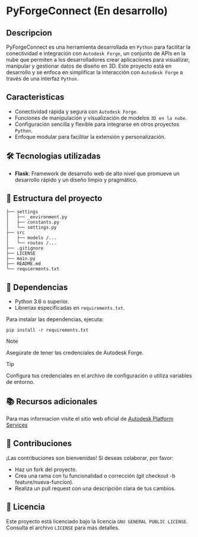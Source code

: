 # PyForgeConnect (En desarrollo)

## Descripcion
PyForgeConnect es una herramienta desarrollada en `Python` para facilitar la conectividad e integración con `Autodesk Forge`, un conjunto de APIs en la nube que permiten a los desarrolladores crear aplicaciones para visualizar, manipular y gestionar datos de diseño en 3D. Este proyecto está en desarrollo y se enfoca en simplificar la interacción con `Autodesk Forge` a través de una interfaz `Python`.

## Caracteristicas
- Conectividad rápida y segura con `Autodesk Forge`.
- Funciones de manipulación y visualización de modelos `3D en la nube`.
- Configuración sencilla y flexible para integrarse en otros proyectos `Python`.
- Enfoque modular para facilitar la extensión y personalización.

## 🛠️ Tecnologias utilizadas
- __Flask__: Framework de desarrollo web de alto nivel que promueve un desarrollo rápido y un diseño limpio y pragmático.

## 📂 Estructura del proyecto
```
├── settings
│   ├── _environment.py 
│   ├── constants.py 
│   └── settings.py 
├── src
│   ├── models /...
│   └── routes /...
├── .gitignore
├── LICENSE
├── main.py
├── README.md
└── requierments.txt
```

## 🧾 Dependencias
- Python 3.6 o superior.
- Librerías especificadas en `requirements.txt`.

Para instalar las dependencias, ejecuta:
```
pip install -r requirements.txt
```
> [!NOTE]
> Asegúrate de tener las credenciales de Autodesk Forge.

> [!TIP]
> Configura tus credenciales en el archivo de configuración o utiliza variables de entorno.

## 📚 Recursos adicionales
Para mas informacion visite el sitio web oficial de [Autodesk Platform Services](https://aps.autodesk.com/developer/documentation)

## 📝 Contribuciones
¡Las contribuciones son bienvenidas! Si deseas colaborar, por favor:
- Haz un fork del proyecto.
- Crea una rama con tu funcionalidad o corrección (git checkout -b feature/nueva-funcion).
- Realiza un pull request con una descripción clara de tus cambios.

## 📄 Licencia
Este proyecto está licenciado bajo la licencia `GNU GENERAL PUBLIC LICENSE`. Consulta el archivo `LICENSE` para más detalles.
